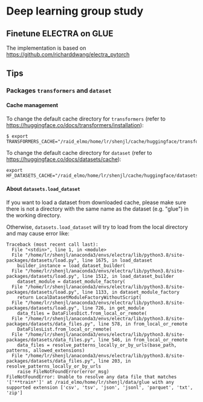 # Deep learning group study

## Finetune ELECTRA on GLUE

The implementation is based on https://github.com/richarddwang/electra_pytorch

## Tips

### Packages `transformers` and `dataset`

#### Cache management

To change the default cache directory for `transformers` (refer
to https://huggingface.co/docs/transformers/installation):

```
$ export TRANSFORMERS_CACHE="/raid_elmo/home/lr/shenjl/cache/huggingface/transformers"
```

To change the default cache directory for `dataset` (refer to https://huggingface.co/docs/datasets/cache):

```
export HF_DATASETS_CACHE="/raid_elmo/home/lr/shenjl/cache/huggingface/datasets"
```

#### About `datasets.load_dataset`

If you want to load a dataset from downloaded cache, please make sure there is not a directory with the same name as the
dataset (e.g. "glue") in the working directory.

Otherwise, `datasets.load_dataset` will try to load from the local directory and may cause error like:
```
Traceback (most recent call last):
  File "<stdin>", line 1, in <module>
  File "/home/lr/shenjl/anaconda3/envs/electra/lib/python3.8/site-packages/datasets/load.py", line 1675, in load_dataset
    builder_instance = load_dataset_builder(
  File "/home/lr/shenjl/anaconda3/envs/electra/lib/python3.8/site-packages/datasets/load.py", line 1512, in load_dataset_builder
    dataset_module = dataset_module_factory(
  File "/home/lr/shenjl/anaconda3/envs/electra/lib/python3.8/site-packages/datasets/load.py", line 1133, in dataset_module_factory
    return LocalDatasetModuleFactoryWithoutScript(
  File "/home/lr/shenjl/anaconda3/envs/electra/lib/python3.8/site-packages/datasets/load.py", line 726, in get_module
    data_files = DataFilesDict.from_local_or_remote(
  File "/home/lr/shenjl/anaconda3/envs/electra/lib/python3.8/site-packages/datasets/data_files.py", line 578, in from_local_or_remote
    DataFilesList.from_local_or_remote(
  File "/home/lr/shenjl/anaconda3/envs/electra/lib/python3.8/site-packages/datasets/data_files.py", line 546, in from_local_or_remote
    data_files = resolve_patterns_locally_or_by_urls(base_path, patterns, allowed_extensions)
  File "/home/lr/shenjl/anaconda3/envs/electra/lib/python3.8/site-packages/datasets/data_files.py", line 203, in resolve_patterns_locally_or_by_urls
    raise FileNotFoundError(error_msg)
FileNotFoundError: Unable to resolve any data file that matches '['**train*']' at /raid_elmo/home/lr/shenjl/data/glue with any supported extension ['csv', 'tsv', 'json', 'jsonl', 'parquet', 'txt', 'zip']
```